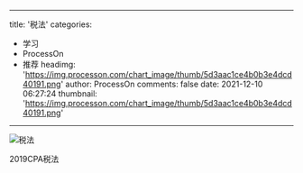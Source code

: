 
---
title: '税法'
categories: 
 - 学习
 - ProcessOn
 - 推荐
headimg: 'https://img.processon.com/chart_image/thumb/5d3aac1ce4b0b3e4dcd40191.png'
author: ProcessOn
comments: false
date: 2021-12-10 06:27:24
thumbnail: 'https://img.processon.com/chart_image/thumb/5d3aac1ce4b0b3e4dcd40191.png'
---

<div>   
<img class="thumb" alt="税法" src="https://img.processon.com/chart_image/thumb/5d3aac1ce4b0b3e4dcd40191.png" referrerpolicy="no-referrer">
<p>2019CPA税法</p>  
</div>
            